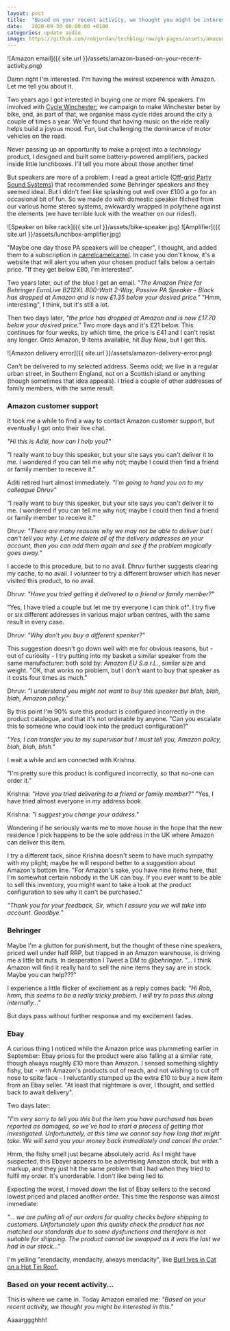 ```yaml
---
layout: post
title:  "Based on your recent activity, we thought you might be interested..."
date:   2020-09-30 00:00:00 +0100
categories: update audio 
image: https://github.com/robjordan/techblog/raw/gh-pages/assets/amazon-based-on-your-recent-activity.png
---
```


![Amazon email]({{ site.url }}/assets/amazon-based-on-your-recent-activity.png)

Damn right I'm interested. I'm having the weirest experence with Amazon. Let me tell you about it.

Two years ago I got interested in buying one or more PA speakers. I'm involved with [Cycle Winchester](https://cyclewinchester.org.uk); we campaign to make Winchester beter by bike, and, as part of that, we organise mass cycle rides around the city a couple of times a year. We've found that having music on the ride really helps build a joyous mood. Fun, but challenging the dominance of motor vehicles on the road.

Never passing up an opportunity to make a project into a *technology* product, I designed and built some battery-powered amplifiers, packed inside little lunchboxes. I'll tell you more about those another time!

But speakers are more of a problem. I read a great article ([Off-grid Party Sound Systems](https://www.instructables.com/id/Battery-Powered-Mobile-Party-Sound-Systems/)) that recommended some Behringer speakers and they seemed ideal. But I didn't feel like splashing out well over £100 a go for an occasional bit of fun. So we made do with domestic speaker filched from our various home stereo systems, awkwardly wrapped in polythene against the elements (we have terrible luck with the weather on our rides!).

![Speaker on bike rack]({{ site.url }}/assets/bike-speaker.jpg) ![Amplifier]({{ site.url }}/assets/lunchbox-amplifier.jpg)

"Maybe one day those PA speakers will be cheaper", I thought, and added them to a subscription in [camelcamelcamel](https://camelcamelcamel.com/). In case you don't know, it's a website that will alert you when your chosen product falls below a certain price. "If they get below £80, I'm interested".

Two years later, out of the blue I get an email. *"The Amazon Price for Behringer EuroLive B212XL 800-Watt 2-Way, Passive PA Speaker - Black has dropped at Amazon and is now £1.35 below your desired price."* "Hmm, interesting", I think, but it's still a lot.

Then two days later, *"the price has dropped at Amazon and is now £17.70 below your desired price."* Two more days and it's £21 below. This continues for four weeks, by which time, the price is £41 and I can't resist any longer. Onto Amazon, 9 items available, hit *Buy Now*, but I get this.

![Amazon delivery error]({{ site.url }}/assets/amazon-delivery-error.png)

Can't be delivered to my selected address. Seems odd; we live in a regular urban street, in Southern England, not on a Scottish island or anything (though sometimes that idea appeals). I tried a couple of other addresses of family members, with the same result.

### Amazon customer support

It took me a while to find a way to contact Amazon customer support, but eventually I got onto their live chat. 

*"Hi this is Aditi, how can I help you?"*

"I really want to buy this speaker, but your site says you can't deliver it to me. I wondered if you can tell me why not; maybe I could then find a friend or family member to receive it."

Aditi retired hurt almost immediately. *"I'm going to hand you on to my colleague Dhruv"*

"I really want to buy this speaker, but your site says you can't deliver it to me. I wondered if you can tell me why not; maybe I could then find a friend or family member to receive it."

Dhruv: *"There are many reasons why we may not be able to deliver but I can't tell you why. Let me delete all of the delivery addresses on your account, then you can add them again and see if the problem magically goes away."*

I accede to this procedure, but to no avail. Dhruv further suggests clearing my cache, to no avail. I volunteer to try a different browser which has never visited this product, to no avail. 

Dhruv: *"Have you tried getting it delivered to a friend or family member?"*

"Yes, I have tried a couple but let me try everyone I can think of". I try five or six different addresses in various major urban centres, with the same result in every case.

Dhruv: *"Why don't you buy a different speaker?"*

This suggestion doesn't go down well with me for obvious reasons, but - out of curiosity - I try putting into my basket a similar speaker from the same manufacturer: both sold by: *Amazon EU S.a.r.L.*, similar size and weight. "OK, that works no problem, but I don't want to buy that speaker as it costs four times as much."

Dhruv: *"I understand you might not want to buy this speaker but blah, blah, blah, Amazon policy."*

By this point I'm 90% sure this product is configured incorrectly in the product catalogue, and that it's not orderable by anyone. "Can you escalate this to someone who could look into the product configuration?"

*"Yes, I can transfer you to my supervisor but I must tell you, Amazon policy, blah, blah, blah."*

I wait a while and am connected with Krishna.

"I'm pretty sure this product is configured incorrectly, so that no-one can order it."

Krishna: *"Have you tried delivering to a friend or family member?"* "Yes, I have tried almost everyone in my address book. 

Krishna: *"I suggest you change your address."*

Wondering if he seriously wants me to move house in the hope that the new residence I pick happens to be the sole address in the UK where Amazon can deliver this item.

I try a different tack, since Krishna doesn't seem to have much sympathy with my plight; maybe he will respond better to a suggestion about Amazon's bottom line. "For Amazon's sake, you have nine items here, that I'm somewhat certain nobody in the UK can buy. If you ever want to be able to sell this inventory, you might want to take a look at the product configuration to see why it can't be purchased."

*"Thank you for your feedback, Sir, which I assure you we will take into account. Goodbye."*

### Behringer

Maybe I'm a glutton for punishment, but the thought of these nine speakers, priced well under half RRP, but trapped in an Amazon warehouse, is driving me a little bit nuts. In desperation I Tweet a DM to *@behringer*. "... I think Amazon will find it really hard to sell the nine items they say are in stock. Maybe you can help???"

I experience a little flicker of excitement as a reply comes back: *"Hi Rob, hmm, this seems to be a really tricky problem. I will try to pass this along internally..."*

But days pass without further response and my excitement fades. 

### Ebay

A curious thing I noticed while the Amazon price was plummeting earlier in September: Ebay prices for the product were also falling at a similar rate, though always roughly £10 more than Amazon. I sensed something slightly fishy, but - with Amazon's products out of reach, and not wishing to cut off nose to spite face - I reluctantly stumped up the extra £10 to buy a new item from an Ebay seller. "At least that nightmare is over, I thought, and settled back to await delivery".

Two days later:

*"I'm very sorry to tell you this but the item you have purchased has been reported as
damaged, so we've had to start a process of getting that investigated. Unfortunately, at this time we cannot say how long that might take. We will send you your money back immediately and cancel the order."*

Hmm, the fishy smell just became absolutely acrid. As I might have suspected, this Ebayer appears to be advertising Amazon stock, but with a markup, and they just hit the same problem that I had when they tried to fulfil my order. It's unorderable. I don't like being lied to.

Expecting the worst, I moved down the list of Ebay sellers to the second lowest priced and placed another order. This time the response was almost immediate:

*"... we are pulling all of our orders for quality checks before shipping to customers. Unfortunately upon this quality check the product has not matched our standards due to some dysfunctions and therefore is not suitable for shipping. The product cannot be swapped as it was the last we had in our stock..."*

I'm yelling "mendacity, mendacity, always mendacity", like [Burl Ives in Cat on a Hot Tin Roof.](https://www.youtube.com/watch?v=fTWqUhvqXx8)

### Based on your recent activity...

This is where we came in. Today Amazon emailed me: *"Based on your recent activity, we thought you might be interested in this."*

Aaaarggghhh!

